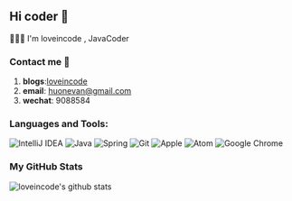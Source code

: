 ## Hi coder 👋 
 👨🏽‍💻  I'm loveincode , JavaCoder

### Contact me 📱

1. **blogs**:[loveincode](https://www.cnblogs.com/loveincode/)
2. **email**: huonevan@gmail.com
3. **wechat**: 9088584


### Languages and Tools:

![IntelliJ IDEA](https://img.shields.io/badge/IntelliJ_IDEA-1575F9?style=flat-square&logo=IntelliJ-IDEA&logoColor=white)
![Java](https://img.shields.io/badge/Java-F05032?style=flat-square&logo=Java&logoColor=white)
![Spring](https://img.shields.io/badge/Spring-F05032?style=flat-square&logo=Spring&logoColor=white)
![Git](https://img.shields.io/badge/Git-FA7343?style=flat-square&logo=Git&logoColor=white)
![Apple](https://img.shields.io/badge/MacBook_Pro-999999?style=flat-square&logo=Apple&logoColor=white)
![Atom](https://img.shields.io/badge/Atom-007ACC?style=flat-square&logo=Atom&logoColor=white)
![Google Chrome](https://img.shields.io/badge/Google_Chrome-0078D7?style=flat-square&logo=Google-Chrome&logoColor=white)


### My GitHub Stats

![loveincode's github stats](https://github-readme-stats.vercel.app/api?username=loveincode&show_icons=true)

